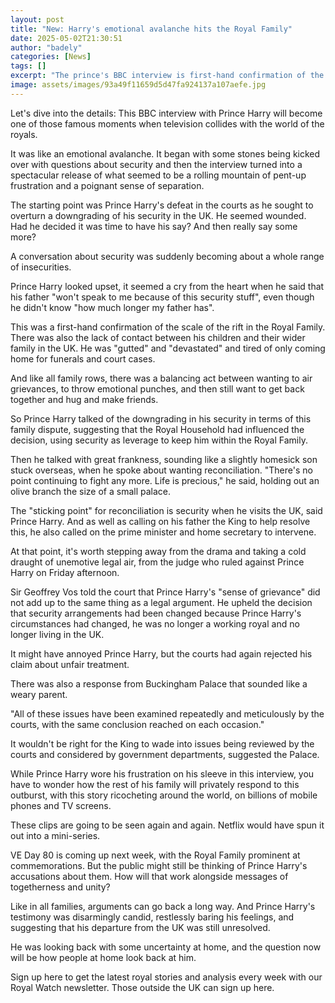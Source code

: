 ```yaml
---
layout: post
title: "New: Harry's emotional avalanche hits the Royal Family"
date: 2025-05-02T21:30:51
author: "badely"
categories: [News]
tags: []
excerpt: "The prince's BBC interview is first-hand confirmation of the scale of the royal rift, writes royal correspondent Sean Coughlan."
image: assets/images/93a49f11659d5d47fa924137a107aefe.jpg
---
```


Let's dive into the details: This BBC interview with Prince Harry will become one of those famous moments when television collides with the world of the royals.

It was like an emotional avalanche. It began with some stones being kicked over with questions about security and then the interview turned into a spectacular release of what seemed to be a rolling mountain of pent-up frustration and a poignant sense of separation.

The starting point was Prince Harry's defeat in the courts as he sought to overturn a downgrading of his security in the UK. He seemed wounded. Had he decided it was time to have his say? And then really say some more?

A conversation about security was suddenly becoming about a whole range of insecurities.

Prince Harry looked upset, it seemed a cry from the heart when he said that his father "won't speak to me because of this security stuff", even though he didn't know "how much longer my father has".

This was a first-hand confirmation of the scale of the rift in the Royal Family. There was also the lack of contact between his children and their wider family in the UK. He was "gutted" and "devastated" and tired of only coming home for funerals and court cases.

And like all family rows, there was a balancing act between wanting to air grievances, to throw emotional punches, and then still want to get back together and hug and make friends.

So Prince Harry talked of the downgrading in his security in terms of this family dispute, suggesting that the Royal Household had influenced the decision, using security as leverage to keep him within the Royal Family.

Then he talked with great frankness, sounding like a slightly homesick son stuck overseas, when he spoke about wanting reconciliation. "There's no point continuing to fight any more. Life is precious," he said, holding out an olive branch the size of a small palace.

The "sticking point" for reconciliation is security when he visits the UK, said Prince Harry. And as well as calling on his father the King to help resolve this, he also called on the prime minister and home secretary to intervene.

At that point, it's worth stepping away from the drama and taking a cold draught of unemotive legal air, from the judge who ruled against Prince Harry on Friday afternoon.

Sir Geoffrey Vos told the court that Prince Harry's "sense of grievance" did not add up to the same thing as a legal argument. He upheld the decision that security arrangements had been changed because Prince Harry's circumstances had changed, he was no longer a working royal and no longer living in the UK.

It might have annoyed Prince Harry, but the courts had again rejected his claim about unfair treatment.

There was also a response from Buckingham Palace that sounded like a weary parent. 

"All of these issues have been examined repeatedly and meticulously by the courts, with the same conclusion reached on each occasion."

It wouldn't be right for the King to wade into issues being reviewed by the courts and considered by government departments, suggested the Palace.

While Prince Harry wore his frustration on his sleeve in this interview, you have to wonder how the rest of his family will privately respond to this outburst, with this story ricocheting around the world, on billions of mobile phones and TV screens.

These clips are going to be seen again and again. Netflix would have spun it out into a mini-series.

VE Day 80 is coming up next week, with the Royal Family prominent at commemorations. But the public might still be thinking of Prince Harry's accusations about them. How will that work alongside messages of togetherness and unity?

Like in all families, arguments can go back a long way. And Prince Harry's testimony was disarmingly candid, restlessly baring his feelings, and suggesting that his departure from the UK was still unresolved.

He was looking back with some uncertainty at home, and the question now will be how people at home look back at him.

Sign up here to get the latest royal stories and analysis every week with our Royal Watch newsletter. Those outside the UK can sign up here.

